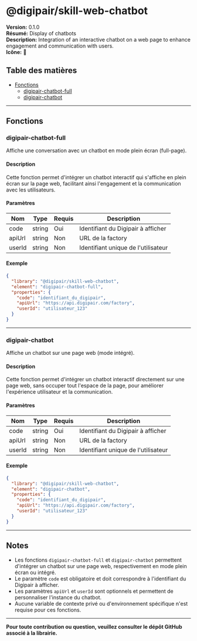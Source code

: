 # @digipair/skill-web-chatbot

**Version:** 0.1.0  
**Résumé:** Display of chatbots  
**Description:** Integration of an interactive chatbot on a web page to enhance engagement and communication with users.  
**Icône:** 🤖

## Table des matières

- [Fonctions](#fonctions)
  - [digipair-chatbot-full](#digipair-chatbot-full)
  - [digipair-chatbot](#digipair-chatbot)

---

## Fonctions

### digipair-chatbot-full

Affiche une conversation avec un chatbot en mode plein écran (full-page).

#### Description

Cette fonction permet d'intégrer un chatbot interactif qui s'affiche en plein écran sur la page web, facilitant ainsi l'engagement et la communication avec les utilisateurs.

#### Paramètres

| Nom      | Type   | Requis | Description                        |
|----------|--------|--------|------------------------------------|
| code     | string | Oui    | Identifiant du Digipair à afficher |
| apiUrl   | string | Non    | URL de la factory                  |
| userId   | string | Non    | Identifiant unique de l'utilisateur|

#### Exemple

```json
{
  "library": "@digipair/skill-web-chatbot",
  "element": "digipair-chatbot-full",
  "properties": {
    "code": "identifiant_du_digipair",
    "apiUrl": "https://api.digipair.com/factory",
    "userId": "utilisateur_123"
  }
}
```

---

### digipair-chatbot

Affiche un chatbot sur une page web (mode intégré).

#### Description

Cette fonction permet d'intégrer un chatbot interactif directement sur une page web, sans occuper tout l'espace de la page, pour améliorer l'expérience utilisateur et la communication.

#### Paramètres

| Nom      | Type   | Requis | Description                        |
|----------|--------|--------|------------------------------------|
| code     | string | Oui    | Identifiant du Digipair à afficher |
| apiUrl   | string | Non    | URL de la factory                  |
| userId   | string | Non    | Identifiant unique de l'utilisateur|

#### Exemple

```json
{
  "library": "@digipair/skill-web-chatbot",
  "element": "digipair-chatbot",
  "properties": {
    "code": "identifiant_du_digipair",
    "apiUrl": "https://api.digipair.com/factory",
    "userId": "utilisateur_123"
  }
}
```

---

## Notes

- Les fonctions `digipair-chatbot-full` et `digipair-chatbot` permettent d'intégrer un chatbot sur une page web, respectivement en mode plein écran ou intégré.
- Le paramètre `code` est obligatoire et doit correspondre à l'identifiant du Digipair à afficher.
- Les paramètres `apiUrl` et `userId` sont optionnels et permettent de personnaliser l'instance du chatbot.
- Aucune variable de contexte privé ou d'environnement spécifique n'est requise pour ces fonctions.

---

**Pour toute contribution ou question, veuillez consulter le dépôt GitHub associé à la librairie.**